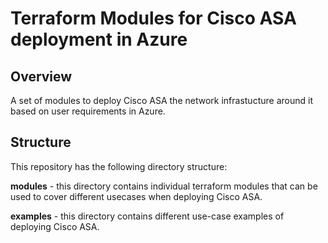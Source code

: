 # Terraform Modules for Cisco ASA deployment in Azure

## Overview
A set of modules to deploy Cisco ASA the network infrastucture around it based on user requirements in Azure.

## Structure
This repository has the following directory structure:

**modules** - this directory contains individual terraform modules that can be used to cover different usecases when deploying Cisco ASA.

**examples** - this directory contains different use-case examples of deploying Cisco ASA.
